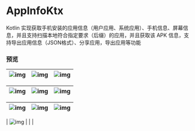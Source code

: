 # AppInfoKtx

Kotlin 实现获取手机安装的应用信息（用户应用、系统应用）、手机信息、屏幕信息，并且支持扫描本地符合指定要求（后缀）的应用，并且获取该 APK 信息，支持导出应用信息（JSON格式）、分享应用，导出应用等功能

### 预览

| ![img](https://github.com/afkT/DevUtils/raw/master/art/appinfo_img1.png) | ![img](https://github.com/afkT/DevUtils/raw/master/art/appinfo_img2.png) | ![img](https://github.com/afkT/DevUtils/raw/master/art/appinfo_img3.png) |
|:--:|:--:|:--:|

| ![img](https://github.com/afkT/DevUtils/raw/master/art/appinfo_img4.png) | ![img](https://github.com/afkT/DevUtils/raw/master/art/appinfo_img5.png) | ![img](https://github.com/afkT/DevUtils/raw/master/art/appinfo_img6.png) |
|:--:|:--:|:--:|

| ![img](https://github.com/afkT/DevUtils/raw/master/art/appinfo_img7.png) | ![img](https://github.com/afkT/DevUtils/raw/master/art/appinfo_img8.png) | ![img](https://github.com/afkT/DevUtils/raw/master/art/appinfo_img9.png) |
|:--:|:--:|:--:|

| ![img](https://github.com/afkT/DevUtils/raw/master/art/appinfo_img10.png) |   |   |
